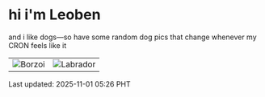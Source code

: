 # hi i'm Leoben

and i like dogs—so have some random dog pics that change whenever my CRON feels like it

|  |  |
|--------|----------|
| ![Borzoi](https://random-dog-vercel.vercel.app/api/random-borzoi?v=1761946003) | ![Labrador](https://random-dog-vercel.vercel.app/api/random-labrador?v=1761946003) |

Last updated: 2025-11-01 05:26 PHT
